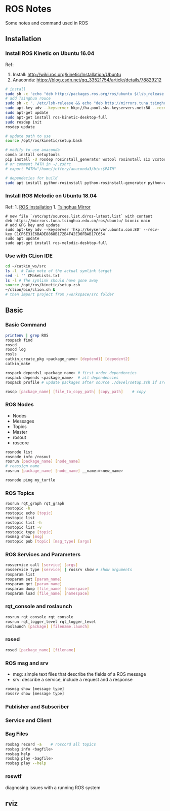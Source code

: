 # ROS Notes
Some notes and command used in ROS


## Installation
### Install ROS Kinetic on Ubuntu 16.04
Ref:
1. Install: http://wiki.ros.org/kinetic/Installation/Ubuntu
2. Anaconda: https://blog.csdn.net/qq_33521754/article/details/78829212
```sh
# install
sudo sh -c 'echo "deb http://packages.ros.org/ros/ubuntu $(lsb_release -sc) main" > /etc/apt/sources.list.d/ros-latest.list'
# add Tsinghua rouce
sudo sh -c '. /etc/lsb-release && echo "deb http://mirrors.tuna.tsinghua.edu.cn/ros/ubuntu/ $DISTRIB_CODENAME main" > /etc/apt/sources.list.d/ros-latest.list'
sudo apt-key adv --keyserver hkp://ha.pool.sks-keyservers.net:80 --recv-key 421C365BD9FF1F717815A3895523BAEEB01FA116
sudo apt-get update
sudo apt-get install ros-kinetic-desktop-full
sudo rosdep init
rosdep update

# update path to use
source /opt/ros/kinetic/setup.bash

# modify to use anaconda
conda install setuptools
pip install -U rosdep rosinstall_generator wstool rosinstall six vcstools
# or comment PATH in ~/.zshrc
# export PATH="/home/jeffery/anaconda3/bin:$PATH"

# dependecies for build
sudo apt install python-rosinstall python-rosinstall-generator python-wstool build-essential
```

### Install ROS Melodic on Ubuntu 18.04
Ref:
    1. [ROS Installation](http://wiki.ros.org/melodic/Installation/Ubuntu)
    1. [Tsinghua Mirror](https://mirrors.tuna.tsinghua.edu.cn/help/ros/)

```sh{.line-numbers}
# new file `/etc/apt/sources.list.d/ros-latest.list` with content
deb https://mirrors.tuna.tsinghua.edu.cn/ros/ubuntu/ bionic main
# add GPG key and update
sudo apt-key adv --keyserver 'hkp://keyserver.ubuntu.com:80' --recv-key C1CF6E31E6BADE8868B172B4F42ED6FBAB17C654
sudo apt update
sudo apt-get install ros-melodic-desktop-full
```

### Use with CLion IDE
```sh
cd ~/catkin_ws/src
ls -l  # Take note of the actual symlink target
sed -i '' CMakeLists.txt
ls -l # The symlink should have gone away
source /opt/ros/kinetic/setup.zsh
~/clion/bin/clion.sh &
# then import project from /workspace/src folder
```

## Basic
### Basic Command
```sh
printenv | grep ROS
rospack find
roscd
roscd log
rosls
catkin_create_pkg <package_name> [depdend1] [depedent2]
catkin_make

rospack depends1 <package_name> # first order dependencies
rospack depends <package_name>  # all dependencies
rospack profile # update packages after source ./devel/setup.zsh if src contains multiple packages

roscp [package_name] [file_to_copy_path] [copy_path]    # copy
```

### ROS Nodes
- Nodes
- Messages
- Topics
- Master
- rosout
- roscore
```sh
rosnode list
rosnode info /rosout
rosrun [package_name] [node_name]
# reassign name
rosrun [package_name] [node_name] __name:=<new_name>

rosnode ping my_turtle
```

### ROS Topics
```sh
rosrun rqt_graph rqt_graph
rostopic -h
rostopic echo [topic]
rostopic list
rostopic list -h
rostopic list -v
rostopic type [topic]
rosmsg show [msg]
rostopic pub [topic] [msg_type] [args]
```

### ROS Services and Parameters
```sh
rosservice call [service] [args]
rosservice type [service] | rossrv show # show arguments
rosparam list
rosparam set [param_name]
rosparam get [param_name]
rosparam dump [file_name] [namespace]
rosparam load [file_name] [namespace]
```

### rqt_console and roslaunch
```sh
rosrun rqt_console rqt_console
rosrun rqt_logger_level rqt_logger_level
roslaunch [package] [filename.launch]
```

### rosed
```sh
rosed [package_name] [filename]
```

### ROS msg and srv
- msg: simple text files that describe the fields of a ROS message
- srv: describe a service, include a request and a response
```sh
rosmsg show [message type]
rossrv show [message type]
```

### Publisher and Subscriber

### Service and Client

### Bag Files
```sh
rosbag record -a    # roscord all topics
rosbag info <bagfile>
rosbag help
rosbag play <bagfile>
rosbag play --help
```

### roswtf
diagnosing issues with a running ROS system


## rviz